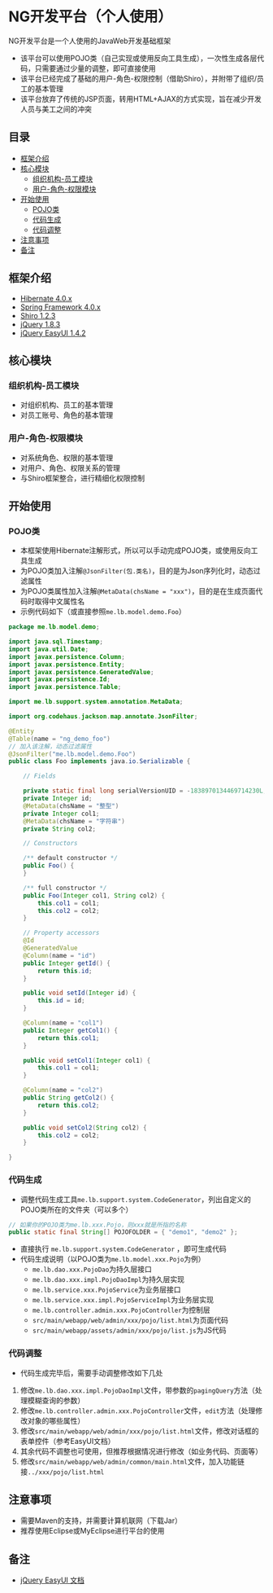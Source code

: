 NG开发平台（个人使用）
======
NG开发平台是一个人使用的JavaWeb开发基础框架
* 该平台可以使用POJO类（自己实现或使用反向工具生成），一次性生成各层代码，只需要通过少量的调整，即可直接使用
* 该平台已经完成了基础的用户-角色-权限控制（借助Shiro），并附带了组织/员工的基本管理
* 该平台放弃了传统的JSP页面，转用HTML+AJAX的方式实现，旨在减少开发人员与美工之间的冲突

## 目录
* [框架介绍](#框架介绍)
* [核心模块](#核心模块)
	* [组织机构-员工模块](#组织机构-员工模块)
	* [用户-角色-权限模块](#用户-角色-权限模块)
* [开始使用](#开始使用)
	* [POJO类](#POJO类)
	* [代码生成](#代码生成)
	* [代码调整](#代码调整)
* [注意事项](#注意事项)
* [备注](#备注)

## 框架介绍
* [Hibernate 4.0.x](http://hibernate.org/orm/)
* [Spring Framework 4.0.x](http://projects.spring.io/spring-framework/)
* [Shiro 1.2.3](http://shiro.apache.org/)
* [jQuery 1.8.3](http://jquery.com/)
* [jQuery EasyUI 1.4.2](http://www.jeasyui.com/)

## 核心模块
### 组织机构-员工模块
* 对组织机构、员工的基本管理
* 对员工账号、角色的基本管理

### 用户-角色-权限模块
* 对系统角色、权限的基本管理
* 对用户、角色、权限关系的管理
* 与Shiro框架整合，进行精细化权限控制

## 开始使用
### POJO类
* 本框架使用Hibernate注解形式，所以可以手动完成POJO类，或使用反向工具生成
* 为POJO类加入注解`@JsonFilter(包.类名)`，目的是为Json序列化时，动态过滤属性
* 为POJO类属性加入注解`@MetaData(chsName = "xxx")`，目的是在生成页面代码时取得中文属性名
* 示例代码如下（或直接参照`me.lb.model.demo.Foo`）

```Java
package me.lb.model.demo;

import java.sql.Timestamp;
import java.util.Date;
import javax.persistence.Column;
import javax.persistence.Entity;
import javax.persistence.GeneratedValue;
import javax.persistence.Id;
import javax.persistence.Table;

import me.lb.support.system.annotation.MetaData;

import org.codehaus.jackson.map.annotate.JsonFilter;

@Entity
@Table(name = "ng_demo_foo")
// 加入该注解，动态过滤属性
@JsonFilter("me.lb.model.demo.Foo")
public class Foo implements java.io.Serializable {

	// Fields

	private static final long serialVersionUID = -1838970134469714230L;
	private Integer id;
	@MetaData(chsName = "整型")
	private Integer col1;
	@MetaData(chsName = "字符串")
	private String col2;

	// Constructors

	/** default constructor */
	public Foo() {
	}

	/** full constructor */
	public Foo(Integer col1, String col2) {
		this.col1 = col1;
		this.col2 = col2;
	}

	// Property accessors
	@Id
	@GeneratedValue
	@Column(name = "id")
	public Integer getId() {
		return this.id;
	}

	public void setId(Integer id) {
		this.id = id;
	}

	@Column(name = "col1")
	public Integer getCol1() {
		return this.col1;
	}

	public void setCol1(Integer col1) {
		this.col1 = col1;
	}

	@Column(name = "col2")
	public String getCol2() {
		return this.col2;
	}

	public void setCol2(String col2) {
		this.col2 = col2;
	}

}
```

### 代码生成
* 调整代码生成工具`me.lb.support.system.CodeGenerator`，列出自定义的POJO类所在的文件夹（可以多个）

```Java
// 如果你的POJO类为me.lb.xxx.Pojo，则xxx就是所指的名称
public static final String[] POJOFOLDER = { "demo1", "demo2" };
```
* 直接执行 `me.lb.support.system.CodeGenerator` ，即可生成代码
* 代码生成说明（以POJO类为`me.lb.model.xxx.Pojo`为例）
	* `me.lb.dao.xxx.PojoDao`为持久层接口
	* `me.lb.dao.xxx.impl.PojoDaoImpl`为持久层实现
	* `me.lb.service.xxx.PojoService`为业务层接口
	* `me.lb.service.xxx.impl.PojoServiceImpl`为业务层实现
	* `me.lb.controller.admin.xxx.PojoController`为控制层
	* `src/main/webapp/web/admin/xxx/pojo/list.html`为页面代码
	* `src/main/webapp/assets/admin/xxx/pojo/list.js`为JS代码

### 代码调整
* 代码生成完毕后，需要手动调整修改如下几处
1. 修改`me.lb.dao.xxx.impl.PojoDaoImpl`文件，带参数的`pagingQuery`方法（处理模糊查询的参数）
2. 修改`me.lb.controller.admin.xxx.PojoController`文件，`edit`方法（处理修改对象的哪些属性）
3. 修改`src/main/webapp/web/admin/xxx/pojo/list.html`文件，修改对话框的表单控件（参考EasyUI文档）
4. 其余代码不调整也可使用，但推荐根据情况进行修改（如业务代码、页面等）
5. 修改`src/main/webapp/web/admin/common/main.html`文件，加入功能链接`../xxx/pojo/list.html`

## 注意事项
* 需要Maven的支持，并需要计算机联网（下载Jar）
* 推荐使用Eclipse或MyEclipse进行平台的使用

## 备注
* [jQuery EasyUI 文档](http://www.jeasyui.com/documentation/index.php)